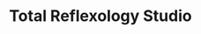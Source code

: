 ---
title: "Total Reflexology Studio"
url: /indianapolis/total-reflexology-studio/
shop: Massage
---